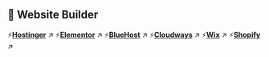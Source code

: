 📌 Website Builder
------------------

⚡️[**Hostinger**](https://extraaprofits.short.gy/hostinger) ↗️ ⚡️[**Elementor**](https://extraaprofits.short.gy/elementor) ↗️ ⚡️[**BlueHost**](https://extraaprofits.short.gy/bluehost) ↗️ ⚡️[**Cloudways**](https://extraaprofits.short.gy/cloudways) ↗️ ⚡️[**Wix**](https://www.wix.com/) ↗️ ⚡️[**Shopify**](https://www.shopify.com/) ↗️
